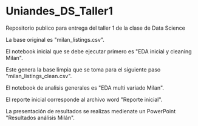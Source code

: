 # Uniandes_DS_Taller1
Repositorio publico para entrega del taller 1 de la clase de Data Science

La base original es "milan_listings.csv".

El notebook inicial que se debe ejecutar primero es "EDA inicial y cleaning Milan".

Este genera la base limpia que se toma para el siguiente paso "milan_listings_clean.csv".

El notebook de analisis generales es "EDA multi variado Milan".

El reporte inicial corresponde al archivo word "Reporte inicial".

La presentación de resultados se realizas medienate un PowerPoint "Resultados análisis Milán".

